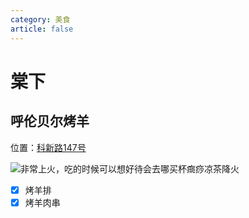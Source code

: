 ```yaml
---
category: 美食
article: false
---
```


# 棠下

## 呼伦贝尔烤羊

<i class="fa-solid fa-location-dot"></i> 位置：<a href="https://ditu.amap.com/place/B0FFLCC9S3" target="_blank">科新路147号</a>

![非常上火，吃的时候可以想好待会去哪买杯癍痧凉茶降火](https://img.sherry4869.com/blog/life/food/china/guangdong/guangzhou/th/tx/hlbe/img.jpg)

- [x] 烤羊排
- [x] 烤羊肉串